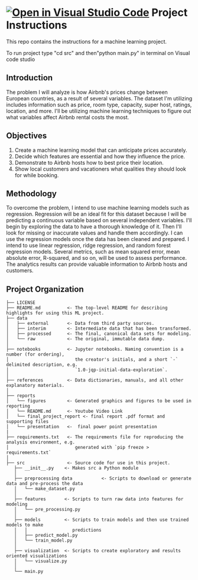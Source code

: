 [![Open in Visual Studio Code](https://classroom.github.com/assets/open-in-vscode-c66648af7eb3fe8bc4f294546bfd86ef473780cde1dea487d3c4ff354943c9ae.svg)](https://classroom.github.com/online_ide?assignment_repo_id=10592410&assignment_repo_type=AssignmentRepo)
Project Instructions
==============================

This repo contains the instructions for a machine learning project.

To run project type "cd src" and then"python main.py" in terminal on Visual code studio

## Introduction

The problem I will analyze is how Airbnb's prices change between European countries, as a result of several variables. The dataset I'm utilizing includes information such as price, room type, capacity, super host, ratings, location, and more. I'll be utilizing machine learning techniques to figure out what variables affect Airbnb rental costs the most.

## Objectives

1. Create a machine learning model that can anticipate prices accurately.
2. Decide which features are essential and how they influence the price.
3. Demonstrate to Airbnb hosts how to best price their location.
4. Show local customers and vacationers what qualities they should look for while booking.

## Methodology

To overcome the problem, I intend to use machine learning models such as regression. Regression will be an ideal fit for this dataset because I will be predicting a continuous variable based on several independent variables. I'll begin by exploring the data to have a thorough knowledge of it. Then I'll look for missing or inaccurate values and handle them accordingly. I can use the regression models once the data has been cleaned and prepared. I intend to use linear regression, ridge regression, and random forest regression models. Several metrics, such as mean squared error, mean absolute error, R-squared, and so on, will be used to assess performance. The analytics results can provide valuable information to Airbnb hosts and customers.

## Project Organization

    ├── LICENSE
    ├── README.md          <- The top-level README for describing highlights for using this ML project.
    ├── data
    │   ├── external       <- Data from third party sources.
    │   ├── interim        <- Intermediate data that has been transformed.
    │   ├── processed      <- The final, canonical data sets for modeling.
    │   └── raw            <- The original, immutable data dump.
    │
    ├── notebooks          <- Jupyter notebooks. Naming convention is a number (for ordering),
    │                         the creator's initials, and a short `-` delimited description, e.g.
    │                         `1.0-jqp-initial-data-exploration`.
    │
    ├── references         <- Data dictionaries, manuals, and all other explanatory materials.
    │
    ├── reports
    │   └── figures        <- Generated graphics and figures to be used in reporting
    │   └── README.md      <- Youtube Video Link
    │   └── final_project_report <- final report .pdf format and supporting files
    │   └── presentation   <-  final power point presentation
    |
    ├── requirements.txt   <- The requirements file for reproducing the analysis environment, e.g.
    │                         generated with `pip freeze > requirements.txt`
    │
    ├── src                <- Source code for use in this project.
       ├── __init__.py    <- Makes src a Python module
       │
       ├── preprocessing data           <- Scripts to download or generate data and pre-process the data
       │   └── make_dataset.py
       │
       ├── features       <- Scripts to turn raw data into features for modeling
       │   └── pre_processing.py
       │
       ├── models         <- Scripts to train models and then use trained models to make
       │   │                 predictions
       │   ├── predict_model.py
       │   └── train_model.py
       │
       ├── visualization  <- Scripts to create exploratory and results oriented visualizations
       │   └── visualize.py
       │
       └── main.py
